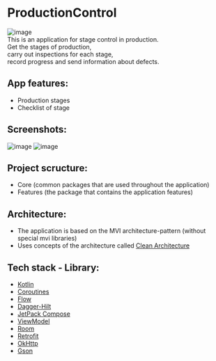 # ProductionControl
![image](https://img.shields.io/badge/API-26%2B-brightgreen.svg?style=flat)
<br>This is an application for stage control in production.
<br>Get the stages of production,
<br>carry out inspections for each stage,
<br>record progress and send information about defects.

## App features:
* Production stages
* Checklist of stage

## Screenshots:
![image](https://user-images.githubusercontent.com/121013858/212647208-9eb03250-13a3-4f80-b966-51357ccaeb87.png)
![image](https://user-images.githubusercontent.com/121013858/212647865-7a683815-ce5e-4b41-9ce5-ad6eb8c5bcd5.png)

## Project scructure:
* Core (common packages that are used throughout the application)
* Features (the package that contains the application features)

## Architecture:
+ The application is based on the MVI architecture-pattern (without special mvi libraries)
+ Uses concepts of the architecture called [Clean Architecture](https://blog.cleancoder.com/uncle-bob/2012/08/13/the-clean-architecture.html)

## Tech stack - Library:
+ [Kotlin](https://kotlinlang.org/)
+ [Coroutines](https://github.com/Kotlin/kotlinx.coroutines)
+ [Flow](https://kotlinlang.org/api/kotlinx.coroutines/kotlinx-coroutines-core/kotlinx.coroutines.flow/)
+ [Dagger-Hilt](https://developer.android.com/training/dependency-injection/hilt-android)
+ [JetPack Compose](https://developer.android.com/jetpack/androidx/releases/compose)
+ [ViewModel](https://developer.android.com/topic/libraries/architecture/viewmodel)
+ [Room](https://developer.android.com/training/data-storage/room)
+ [Retrofit](https://github.com/square/retrofit)
+ [OkHttp](https://square.github.io/okhttp/)
+ [Gson](https://github.com/google/gson)
